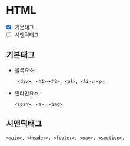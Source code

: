 # HTML
- [x] 기본태그
- [ ] 시맨틱태그
## 기본태그
+ 블록요소 :
  ```
   <div>, <h1>~<h2>, <ul>, <li>. <p>
  ```
+ 인라인요소 :
  ```
  <span>, <a>, <img>
   ```
## 시맨틱태그
```
<main>, <header>, <footer>, <nav>, <section>, 
```
